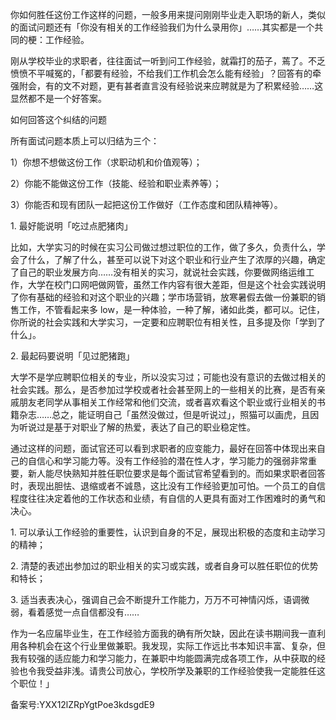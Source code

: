 你如何胜任这份工作这样的问题，一般多用来提问刚刚毕业走入职场的新人，类似的面试问题还有「你没有相关的工作经验我们为什么录用你」……其实都是一个共同的梗：工作经验。

刚从学校毕业的求职者，往往面试一听到问工作经验，就霜打的茄子，蔫了。不乏愤愤不平喊冤的，「都要有经验，不给我们工作机会怎么能有经验」？回答有的牵强附会，有的文不对题，更有甚者直言没有经验说来应聘就是为了积累经验……这显然都不是一个好答案。

如何回答这个纠结的问题

所有面试问题本质上可以归结为三个：

1）你想不想做这份工作（求职动机和价值观等）；

2）你能不能做这份工作（技能、经验和职业素养等）；

3）你能否和现有团队一起把这份工作做好（工作态度和团队精神等）。

1\. 最好能说明「吃过点肥猪肉」

比如，大学实习的时候在实习公司做过想过职位的工作，做了多久，负责什么，学会了什么，了解了什么，甚至可以说下对这个职业和行业产生了浓厚的兴趣，确定了自己的职业发展方向……没有相关的实习，就说社会实践，你要做网络运维工作，大学在校门口网吧做网管，虽然工作内容有很大差距，但是这个社会实践说明了你有基础的经验和对这个职业的兴趣；学市场营销，放寒暑假去做一份兼职的销售工作，不管看起来多 low，是一种体验，一种了解，诸如此类，都可以。记住，你所说的社会实践和大学实习，一定要和应聘职位有相关性，且多提及你「学到了什么」。

2\. 最起码要说明「见过肥猪跑」

大学不是学应聘职位相关的专业，所以没实习过；可能也没有意识的去做过相关的社会实践。那么，是否参加过学校或者社会甚至网上的一些相关的比赛，是否有亲戚朋友老同学从事相关工作经常和他们交流，或者喜欢看这个职业或行业相关的书籍杂志……总之，能证明自己「虽然没做过，但是听说过」，照猫可以画虎，且因为听说过是基于对职业了解的热爱，表达了自己的职业稳定性。

通过这样的问题，面试官还可以看到求职者的应变能力，最好在回答中体现出来自己的自信心和学习能力等。没有工作经验的潜在性人才，学习能力的强弱非常重要，新人能尽快熟知并胜任职位要求是每个面试官希望看到的。而如果求职者回答时，表现出胆怯、退缩或者不诚恳，这比没有工作经验更加可怕。一个员工的自信程度往往决定着他的工作状态和业绩，有自信的人更具有面对工作困难时的勇气和决心。

1\. 可以承认工作经验的重要性，认识到自身的不足，展现出积极的态度和主动学习的精神；

2\. 清楚的表述出参加过的职业相关的实习或实践，或者自身可以胜任职位的优势和特长；

3\. 适当表表决心，强调自己会不断提升工作能力，万万不可神情闪烁，语调微弱，看着感觉一点自信都没有……

作为一名应届毕业生，在工作经验方面我的确有所欠缺，因此在读书期间我一直利用各种机会在这个行业里做兼职。我发现，实际工作远比书本知识丰富、复杂，但我有较强的适应能力和学习能力，在兼职中均能圆满完成各项工作，从中获取的经验也令我受益非浅。请贵公司放心，学校所学及兼职的工作经验使我一定能胜任这个职位！」

备案号:YXX12lZRpYgtPoe3kdsgdE9